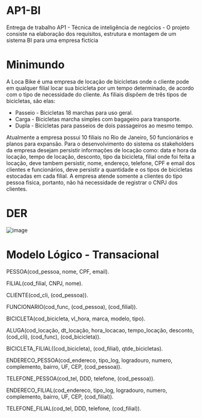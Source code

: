 # AP1-BI
Entrega de trabalho AP1 - Técnica de inteligência de negócios - O projeto consiste na elaboração dos requisitos, estrutura e montagem de um sistema BI para uma empresa fictícia

# Minimundo
A Loca Bike é uma empresa de locação de bicicletas onde o cliente pode em qualquer filial locar sua bicicleta por um tempo determinado, de acordo com o tipo de necessidade do cliente. As filiais dispõem de três tipos de bicicletas, são elas:

  -  Passeio - Bicicletas 18 marchas para uso geral.
  -  Carga - Bicicletas marcha simples com bagageiro para transporte.
  -  Dupla - Bicicletas para passeios de dois passageiros ao mesmo tempo.

Atualmente a empresa possui 10 filiais no Rio de Janeiro, 50 funcionários e planos para expansão.
Para o desenvolvimento do sistema os stakeholders da empresa desejam persistir informações de locação como: data e hora da locação, tempo de locação, desconto, tipo da bicicleta, filial onde foi feita a locação, deve tambem persistir, nome, endereço, telefone, CPF e email dos clientes e funcionários, deve persistir a quantidade e os tipos de bicicletas estocadas em cada filial. A empresa atende somente a clientes do tipo pessoa fisica, portanto, não há necessidade de registrar o CNPJ dos clientes.

# DER
![image](https://user-images.githubusercontent.com/55721262/135178984-b7233ead-8042-4bfa-a4af-4191c03d42eb.png)

# Modelo Lógico - Transacional
PESSOA(cod_pessoa, nome, CPF, email).

FILIAL(cod_filial, CNPJ, nome).

CLIENTE(cod_cli, (cod_pessoa)).

FUNCIONARIO(cod_func,  (cod_pessoa), (cod_filial)).

BICICLETA(cod_bicicleta, vl_hora, marca, modelo, tipo).

ALUGA(cod_locação, dt_locação, hora_locacao, tempo_locação, desconto, (cod_cli), (cod_func), (cod_bicicleta)).

BICICLETA_FILIAL((cod_bicicleta), (cod_filial), qtde_bicicletas).

ENDERECO_PESSOA(cod_endereco, tipo_log, logradouro, numero, complemento, bairro, UF, CEP, (cod_pessoa)).

TELEFONE_PESSOA(cod_tel, DDD, telefone, (cod_pessoa)).

ENDERECO_FILIAL(cod_endereco, tipo_log, logradouro, numero, complemento, bairro, UF, CEP, (cod_filial)).

TELEFONE_FILIAL(cod_tel, DDD, telefone, (cod_filial)).
